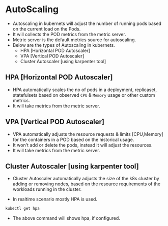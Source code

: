 # AutoScaling
- Autoscaling in kubernets will adjust the number of running pods based on the current load on the Pods.
- It will collects the POD metrics from the metric server.
- Metric server is the default metrics source for autoscaling.
- Below are the types of Autoscaling in kubernets.
  - HPA [Horizontal POD Autoscaler]
  - VPA [Vertical POD Autoscaler]
  - Cluster Autoscaler [using karpenter tool]

## HPA [Horizontal POD Autoscaler]
- HPA automatically scales the no of pods in a deployment, replicaset, statefulsets based on observed `CPU` & `Memory` usage or other custom metrics.
- It will take metrics from the metric server.

## VPA [Vertical POD Autoscaler]
- VPA automatically adjusts the resource requests & limits [CPU,Memory] for the containers in a POD based on the historical usage.
- It won't add or delete the pods, instead it will adjust the resources.
- It will take metrics from the metric server.

## Cluster Autoscaler [using karpenter tool]
- Cluster Autoscaler automatically adjusts the size of the k8s cluster by adding or removing nodes, based on the resource requirements of the workloads running in the cluster.

- In realtime scenario mostly HPA is used.

~~~bash
kubectl get hpa
~~~
- The above command will shows hpa, if configured.
